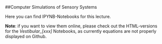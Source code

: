 ##Computer Simulations of Sensory Systems

Here you can find IPYNB-Notebooks for this lecture.

**Note**: if you want to view them online, please check out the
HTML-versions for the *Vestibular_[xxx]* Notebooks, as currently equations
are not properly displayed on Github.
